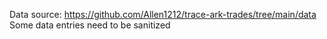 Data source: https://github.com/Allen1212/trace-ark-trades/tree/main/data
Some data entries need to be sanitized